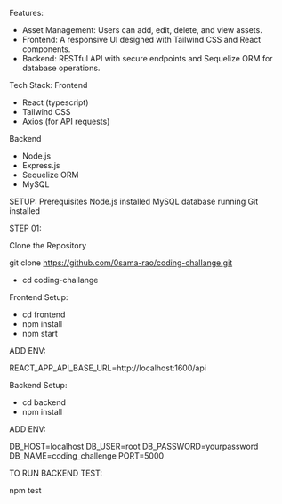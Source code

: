 Features:
- Asset Management: Users can add, edit, delete, and view assets.
- Frontend: A responsive UI designed with Tailwind CSS and React components.
- Backend: RESTful API with secure endpoints and Sequelize ORM for database operations.

Tech Stack:
Frontend
- React (typescript)
- Tailwind CSS
- Axios (for API requests)

Backend
- Node.js
- Express.js
- Sequelize ORM
- MySQL

SETUP:
Prerequisites
    Node.js installed
    MySQL database running
    Git installed

STEP 01:

Clone the Repository

git clone https://github.com/0sama-rao/coding-challange.git
- cd coding-challange

Frontend Setup:
- cd frontend
- npm install
- npm start

ADD ENV:

REACT_APP_API_BASE_URL=http://localhost:1600/api

Backend Setup:
- cd backend
- npm install

ADD ENV:

DB_HOST=localhost
DB_USER=root
DB_PASSWORD=yourpassword
DB_NAME=coding_challenge
PORT=5000

TO RUN BACKEND TEST:

npm test
